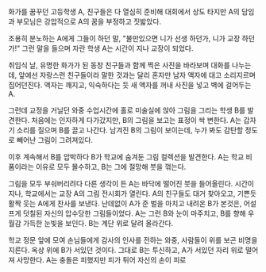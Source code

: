 화가를 꿈꾸던 고등학생 A, 친구들은 다 열심히 준비해 대회에서 상도 타지만 A의 담임과 부모님은 강압적으로 A의 꿈을 부정하고 짓밟았다.

조용히 분노하는 A에게 그들이 하던 말, "불만있으면 니가 선생 하던가, 니가 교장 하던가!" 그런 말을 들으며 자란 학생 A는 시간이 지나 교장이 되었다.

취임식 날, 유명한 화가가 된 동창 친구들과 함께 찍은 사진을 바라보며 대화를 나누는데, 앞에선 자랑스런 친구들이라 말한 것과는 달리 혼자만 남자 액자에 대고 소리지르며 집어던진다. 액자는 깨지고, 익숙하다는 듯 새 액자를 꺼내 사진을 넣고 벽에 걸어두는 A.

그런데 교정을 거닐던 와중 수업시간에 홀로 미술실에 앉아 그림을 그리는 학생 B를 발견한다. 처음에는 인자하게 다가갔지만, B의 그림을 보고는 표정이 싹 변한다. A는 갑자기 소리를 질으며 B를 끌고 나간다. 남겨진 B의 그림이 보이는데, 누가 봐도 감탄할 정도로 빼어난 그림이 그려져있다.

이후 계속해서 B를 압박하다 B가 학교에 숨겨둔 그림 컬렉션을 발견한다. A는 학교 비품이라는 이유로 모두 몰수하고, B는 그에 절망해 붓을 꺾는다.

그림을 모두 부숴버리려다 다른 생각이 든 A는 바닥에 떨어진 붓을 들어올린다. 시간이 지나, 학교에서는 교장 A의 그림 전시회가 열린다. A의 친구들도 대거 찾아오고, 기쁜듯 활짝 웃는 A에게 찬사를 보낸다. 난데없이 A가 준 벌을 마치고 내려온 B가 본것은, 어설프게 덧칠된 자신의 압수당한 그림들이었다. A는 그런 B와 눈이 마주치고, B를 향해 우월감 가득한 눈빛을 보인다. B는 계단 위로 달려 올라간다.

학교 정문 앞에 모여 손님들에게 감사의 인사를 전하는 와중, 사람들이 위를 보곤 비명을 지른다. 옥상 위에 B가 서있던 것이다. 그대로 B는 투신하고, A가 서있던 자리 위로 떨어져 사망한다. A는 충돌은 피했지만 피가 튀어 자신의 손이 피로